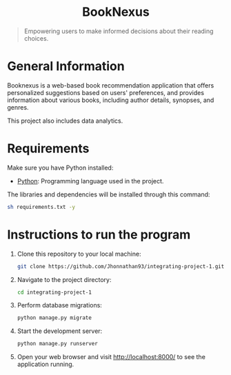 <h1 align="center">BookNexus </h1>

> Empowering users to make informed decisions about their reading choices.




# General Information

Booknexus is a web-based book recommendation application that offers personalized suggestions based on users' preferences, and provides information about various books, including author details, synopses, and genres.

This project also includes data analytics.

# Requirements

Make sure you have Python installed:

- [Python](https://www.python.org/downloads/): Programming language used in the project.

The libraries and dependencies will be installed through this command:

 ```bash
sh requirements.txt -y
 ```

# Instructions to run the program

1. Clone this repository to your local machine:

    ```bash
    git clone https://github.com/Jhonnathan93/integrating-project-1.git
    ```

2. Navigate to the project directory:

    ```bash
    cd integrating-project-1
    ```

3. Perform database migrations:

    ```bash
    python manage.py migrate
    ```

4. Start the development server:

    ```bash
    python manage.py runserver
    ```

5. Open your web browser and visit [http://localhost:8000/](http://localhost:8000/) to see the application running.






